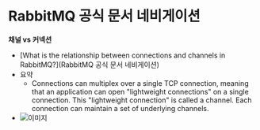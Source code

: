 # RabbitMQ 공식 문서 네비게이션



**채널 vs 커넥션**

- [What is the relationship between connections and channels in RabbitMQ?](RabbitMQ 공식 문서 네비게이션)
- 요약
  - Connections can multiplex over a single TCP connection, meaning that an application can open "lightweight connections" on a single connection. This "lightweight connection" is called a channel. Each connection can maintain a set of underlying channels.
- ![이미지](https://www.cloudamqp.com/img/blog/channel-in-connection.jpg)





